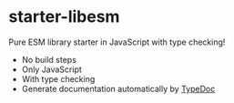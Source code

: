 # starter-libesm

Pure ESM library starter in JavaScript with type checking!

- No build steps
- Only JavaScript
- With type checking
- Generate documentation automatically by [TypeDoc](https://github.com/TypeStrong/typedoc)